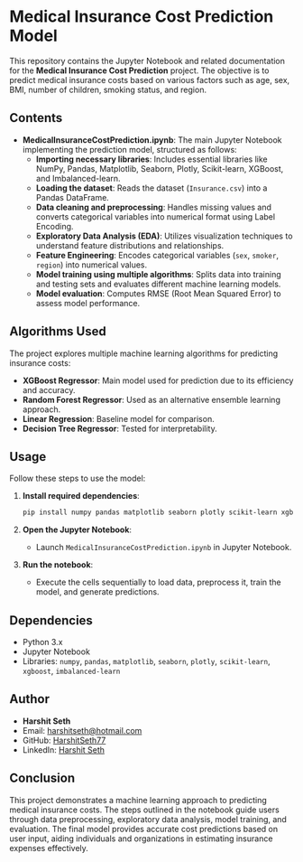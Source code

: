 # Medical Insurance Cost Prediction Model

This repository contains the Jupyter Notebook and related documentation for the **Medical Insurance Cost Prediction** project. The objective is to predict medical insurance costs based on various factors such as age, sex, BMI, number of children, smoking status, and region.

## Contents

- **MedicalInsuranceCostPrediction.ipynb**: The main Jupyter Notebook implementing the prediction model, structured as follows:
  - **Importing necessary libraries**: Includes essential libraries like NumPy, Pandas, Matplotlib, Seaborn, Plotly, Scikit-learn, XGBoost, and Imbalanced-learn.
  - **Loading the dataset**: Reads the dataset (`Insurance.csv`) into a Pandas DataFrame.
  - **Data cleaning and preprocessing**: Handles missing values and converts categorical variables into numerical format using Label Encoding.
  - **Exploratory Data Analysis (EDA)**: Utilizes visualization techniques to understand feature distributions and relationships.
  - **Feature Engineering**: Encodes categorical variables (`sex`, `smoker`, `region`) into numerical values.
  - **Model training using multiple algorithms**: Splits data into training and testing sets and evaluates different machine learning models.
  - **Model evaluation**: Computes RMSE (Root Mean Squared Error) to assess model performance.

## Algorithms Used

The project explores multiple machine learning algorithms for predicting insurance costs:
- **XGBoost Regressor**: Main model used for prediction due to its efficiency and accuracy.
- **Random Forest Regressor**: Used as an alternative ensemble learning approach.
- **Linear Regression**: Baseline model for comparison.
- **Decision Tree Regressor**: Tested for interpretability.

## Usage

Follow these steps to use the model:

1. **Install required dependencies**:
   ```sh
   pip install numpy pandas matplotlib seaborn plotly scikit-learn xgboost imbalanced-learn
   ```

2. **Open the Jupyter Notebook**:
   - Launch `MedicalInsuranceCostPrediction.ipynb` in Jupyter Notebook.

3. **Run the notebook**:
   - Execute the cells sequentially to load data, preprocess it, train the model, and generate predictions.

## Dependencies

- Python 3.x
- Jupyter Notebook
- Libraries: `numpy`, `pandas`, `matplotlib`, `seaborn`, `plotly`, `scikit-learn`, `xgboost`, `imbalanced-learn`

## Author

- **Harshit Seth**
- Email: harshitseth@hotmail.com
- GitHub: [HarshitSeth77](https://github.com/HarshitSeth77)
- LinkedIn: [Harshit Seth](https://www.linkedin.com/in/harshitseth77/)

## Conclusion

This project demonstrates a machine learning approach to predicting medical insurance costs. The steps outlined in the notebook guide users through data preprocessing, exploratory data analysis, model training, and evaluation. The final model provides accurate cost predictions based on user input, aiding individuals and organizations in estimating insurance expenses effectively.

